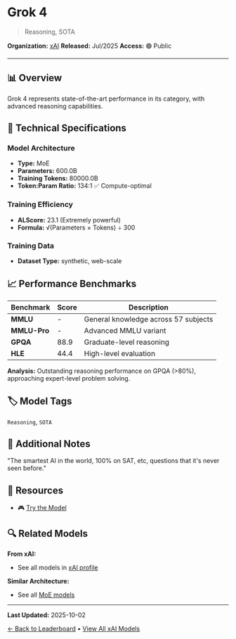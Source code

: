 # Grok 4

> Reasoning, SOTA

**Organization:** [xAI](../../labs/xai.md)
**Released:** Jul/2025
**Access:** 🟢 Public

---

## 📊 Overview

Grok 4 represents state-of-the-art performance in its category, with advanced reasoning capabilities.

## 🔧 Technical Specifications

### Model Architecture
- **Type:** MoE
- **Parameters:** 600.0B
- **Training Tokens:** 80000.0B
- **Token:Param Ratio:** 134:1 ✅ Compute-optimal

### Training Efficiency
- **ALScore:** 23.1 (Extremely powerful)
- **Formula:** √(Parameters × Tokens) ÷ 300

### Training Data
- **Dataset Type:** synthetic, web-scale

## 📈 Performance Benchmarks

| Benchmark | Score | Description |
|-----------|-------|-------------|
| **MMLU** | - | General knowledge across 57 subjects |
| **MMLU-Pro** | - | Advanced MMLU variant |
| **GPQA** | 88.9 | Graduate-level reasoning |
| **HLE** | 44.4 | High-level evaluation |

**Analysis:** Outstanding reasoning performance on GPQA (>80%), approaching expert-level problem solving.

## 🏷️ Model Tags

`Reasoning`, `SOTA`

## 📝 Additional Notes

"The smartest AI in the world, 100% on SAT, etc, questions that it's never seen before."

## 🔗 Resources

- 🎮 [Try the Model](https://grok.com/)

## 🔍 Related Models

**From xAI:**
- See all models in [xAI profile](../../labs/xai.md)

**Similar Architecture:**
- See all [MoE models](../../architectures/moe.md)

---

**Last Updated:** 2025-10-02

[← Back to Leaderboard](../../README.md) • [View All xAI Models](../../labs/xai.md)
